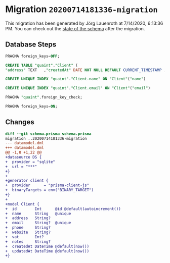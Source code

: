 # Migration `20200714181336-migration`

This migration has been generated by Jörg Lauenroth at 7/14/2020, 6:13:36 PM.
You can check out the [state of the schema](./schema.prisma) after the migration.

## Database Steps

```sql
PRAGMA foreign_keys=OFF;

CREATE TABLE "quaint"."Client" (
"address" TEXT   ,"createdAt" DATE NOT NULL DEFAULT CURRENT_TIMESTAMP ,"email" TEXT   ,"id" INTEGER NOT NULL  PRIMARY KEY AUTOINCREMENT,"name" TEXT NOT NULL  ,"notes" TEXT   ,"phone" TEXT   ,"updatedAt" DATE NOT NULL DEFAULT CURRENT_TIMESTAMP ,"vat" INTEGER   ,"website" TEXT   )

CREATE UNIQUE INDEX "quaint"."Client.name" ON "Client"("name")

CREATE UNIQUE INDEX "quaint"."Client.email" ON "Client"("email")

PRAGMA "quaint".foreign_key_check;

PRAGMA foreign_keys=ON;
```

## Changes

```diff
diff --git schema.prisma schema.prisma
migration ..20200714181336-migration
--- datamodel.dml
+++ datamodel.dml
@@ -1,0 +1,22 @@
+datasource DS {
+  provider = "sqlite"
+  url = "***"
+}
+
+generator client {
+  provider      = "prisma-client-js"
+  binaryTargets = env("BINARY_TARGET")
+}
+
+model Client {
+  id        Int      @id @default(autoincrement())
+  name      String   @unique
+  address   String?
+  email     String?  @unique
+  phone     String?
+  website   String?
+  vat       Int?
+  notes     String?
+  createdAt DateTime @default(now())
+  updatedAt DateTime @default(now())
+}
```


